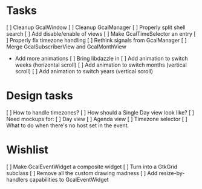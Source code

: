 # Tasks

 [ ] Cleanup GcalWindow
 [ ] Cleanup GcalManager
 [ ] Properly split shell search
 [ ] Add disable/enable of views
 [ ] Make GcalTimeSelector an entry
 [ ] Properly fix timezone handling
 [ ] Rethink signals from GcalManager
 [ ] Merge GcalSubscriberView and GcalMonthView

 * Add more animations
   [ ] Bring libdazzle in
   [ ] Add animation to switch weeks (horizontal scroll)
   [ ] Add animation to switch months (vertical scroll)
   [ ] Add animation to switch years (vertical scroll)

# Design tasks

 [ ] How to handle timezones?
 [ ] How should a Single Day view look like?
 [ ] Need mockups for:
   [ ] Day view
   [ ] Agenda view
   [ ] Timezone selector
 [ ] What to do when there's no host set in the event.

# Wishlist

 [ ] Make GcalEventWidget a composite widget
   [ ] Turn into a GtkGrid subclass
   [ ] Remove all the custom drawing madness
 [ ] Add resize-by-handlers capabilities to GcalEventWidget
